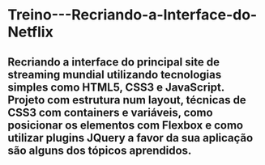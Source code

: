 # Treino---Recriando-a-Interface-do-Netflix

## Recriando a interface do principal site de streaming mundial utilizando tecnologias simples como HTML5, CSS3 e JavaScript. Projeto com estrutura num layout, técnicas de CSS3 com containers e variáveis, como posicionar os elementos com Flexbox e como utilizar plugins JQuery a favor da sua aplicação são alguns dos tópicos aprendidos. ##
